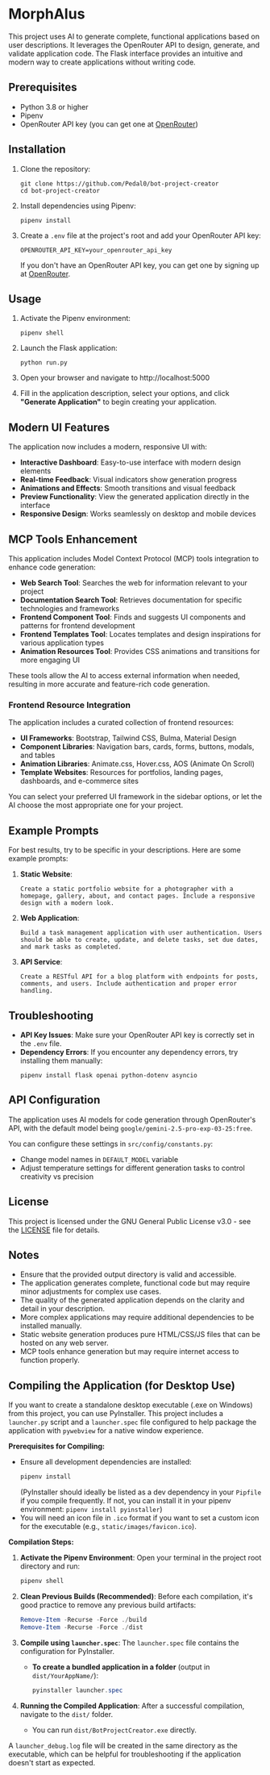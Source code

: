 # MorphAIus

This project uses AI to generate complete, functional applications based on user descriptions. It leverages the OpenRouter API to design, generate, and validate application code. The Flask interface provides an intuitive and modern way to create applications without writing code.

## Prerequisites

- Python 3.8 or higher
- Pipenv
- OpenRouter API key (you can get one at [OpenRouter](https://openrouter.ai/))

## Installation

1. Clone the repository:

   ```
   git clone https://github.com/Pedal0/bot-project-creator
   cd bot-project-creator
   ```

2. Install dependencies using Pipenv:

   ```
   pipenv install
   ```

3. Create a `.env` file at the project's root and add your OpenRouter API key:
   ```
   OPENROUTER_API_KEY=your_openrouter_api_key
   ```
   If you don't have an OpenRouter API key, you can get one by signing up at [OpenRouter](https://openrouter.ai/).

## Usage

1. Activate the Pipenv environment:

   ```
   pipenv shell
   ```

2. Launch the Flask application:

   ```
   python run.py
   ```

3. Open your browser and navigate to http://localhost:5000

4. Fill in the application description, select your options, and click **"Generate Application"** to begin creating your application.

## Modern UI Features

The application now includes a modern, responsive UI with:

- **Interactive Dashboard**: Easy-to-use interface with modern design elements
- **Real-time Feedback**: Visual indicators show generation progress
- **Animations and Effects**: Smooth transitions and visual feedback
- **Preview Functionality**: View the generated application directly in the interface
- **Responsive Design**: Works seamlessly on desktop and mobile devices

## MCP Tools Enhancement

This application includes Model Context Protocol (MCP) tools integration to enhance code generation:

- **Web Search Tool**: Searches the web for information relevant to your project
- **Documentation Search Tool**: Retrieves documentation for specific technologies and frameworks
- **Frontend Component Tool**: Finds and suggests UI components and patterns for frontend development
- **Frontend Templates Tool**: Locates templates and design inspirations for various application types
- **Animation Resources Tool**: Provides CSS animations and transitions for more engaging UI

These tools allow the AI to access external information when needed, resulting in more accurate and feature-rich code generation.

### Frontend Resource Integration

The application includes a curated collection of frontend resources:

- **UI Frameworks**: Bootstrap, Tailwind CSS, Bulma, Material Design
- **Component Libraries**: Navigation bars, cards, forms, buttons, modals, and tables
- **Animation Libraries**: Animate.css, Hover.css, AOS (Animate On Scroll)
- **Template Websites**: Resources for portfolios, landing pages, dashboards, and e-commerce sites

You can select your preferred UI framework in the sidebar options, or let the AI choose the most appropriate one for your project.

## Example Prompts

For best results, try to be specific in your descriptions. Here are some example prompts:

1. **Static Website**:

   ```
   Create a static portfolio website for a photographer with a homepage, gallery, about, and contact pages. Include a responsive design with a modern look.
   ```

2. **Web Application**:

   ```
   Build a task management application with user authentication. Users should be able to create, update, and delete tasks, set due dates, and mark tasks as completed.
   ```

3. **API Service**:
   ```
   Create a RESTful API for a blog platform with endpoints for posts, comments, and users. Include authentication and proper error handling.
   ```

## Troubleshooting

- **API Key Issues**: Make sure your OpenRouter API key is correctly set in the `.env` file.
- **Dependency Errors**: If you encounter any dependency errors, try installing them manually:
  ```
  pipenv install flask openai python-dotenv asyncio
  ```

## API Configuration

The application uses AI models for code generation through OpenRouter's API, with the default model being `google/gemini-2.5-pro-exp-03-25:free`.

You can configure these settings in `src/config/constants.py`:

- Change model names in `DEFAULT_MODEL` variable
- Adjust temperature settings for different generation tasks to control creativity vs precision

## License

This project is licensed under the GNU General Public License v3.0 - see the [LICENSE](./LICENSE) file for details.

## Notes

- Ensure that the provided output directory is valid and accessible.
- The application generates complete, functional code but may require minor adjustments for complex use cases.
- The quality of the generated application depends on the clarity and detail in your description.
- More complex applications may require additional dependencies to be installed manually.
- Static website generation produces pure HTML/CSS/JS files that can be hosted on any web server.
- MCP tools enhance generation but may require internet access to function properly.

## Compiling the Application (for Desktop Use)

If you want to create a standalone desktop executable (.exe on Windows) from this project, you can use PyInstaller. This project includes a `launcher.py` script and a `launcher.spec` file configured to help package the application with `pywebview` for a native window experience.

**Prerequisites for Compiling:**

*   Ensure all development dependencies are installed:
    ```powershell
    pipenv install
    ```
    (PyInstaller should ideally be listed as a dev dependency in your `Pipfile` if you compile frequently. If not, you can install it in your pipenv environment: `pipenv install pyinstaller`)
*   You will need an icon file in `.ico` format if you want to set a custom icon for the executable (e.g., `static/images/favicon.ico`).

**Compilation Steps:**

1.  **Activate the Pipenv Environment**:
    Open your terminal in the project root directory and run:
    ```powershell
    pipenv shell
    ```

2.  **Clean Previous Builds (Recommended)**:
    Before each compilation, it's good practice to remove any previous build artifacts:
    ```powershell
    Remove-Item -Recurse -Force ./build
    Remove-Item -Recurse -Force ./dist
    ```

3.  **Compile using `launcher.spec`**:
    The `launcher.spec` file contains the configuration for PyInstaller.

    *   **To create a bundled application in a folder** (output in `dist/YourAppName/`):
        ```powershell
        pyinstaller launcher.spec
        ```

4.  **Running the Compiled Application**:
    After a successful compilation, navigate to the `dist/` folder. 
    *   You can run `dist/BotProjectCreator.exe` directly.

A `launcher_debug.log` file will be created in the same directory as the executable, which can be helpful for troubleshooting if the application doesn't start as expected.
